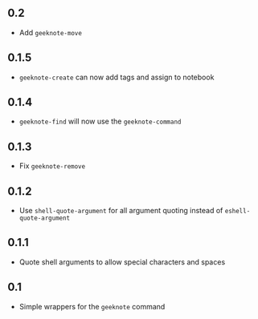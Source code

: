 ## 0.2
* Add `geeknote-move`

## 0.1.5
* `geeknote-create` can now add tags and assign to notebook

## 0.1.4
* `geeknote-find` will now use the `geeknote-command`

## 0.1.3
* Fix `geeknote-remove`

## 0.1.2
* Use `shell-quote-argument` for all argument quoting instead of `eshell-quote-argument`

## 0.1.1
* Quote shell arguments to allow special characters and spaces

## 0.1
* Simple wrappers for the `geeknote` command
